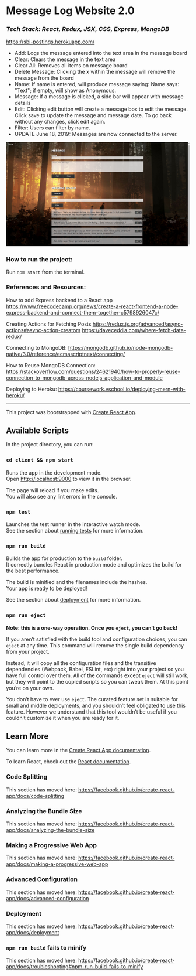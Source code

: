 # Message Log Website 2.0
### *Tech Stack: React, Redux, JSX, CSS, Express, MongoDB*
https://sbi-postings.herokuapp.com/
- Add: Logs the message entered into the text area in the message board
- Clear: Clears the message in the text area
- Clear All: Removes all items on message board
- Delete Message: Clicking the x within the message will remove the message from the board
- Name: If name is entered, will produce message saying: Name says: "Text"; if empty, will show as Anonymous.
- Message: If a message is clicked, a side bar will appear with message details
- Edit: Clicking edit button will create a message box to edit the message.
Click save to update the message and message date. To go back without any changes, click edit again.
- Filter: Users can filter by name.
- UPDATE June 18, 2019: Messages are now connected to the server.

![Main](./images/Screenshot-Main.png)

### How to run the project:
Run `npm start` from the terminal.

### References and Resources:
How to add Express backend to a React app
https://www.freecodecamp.org/news/create-a-react-frontend-a-node-express-backend-and-connect-them-together-c5798926047c/

Creating Actions for Fetching Posts
https://redux.js.org/advanced/async-actions#async-action-creators
https://daveceddia.com/where-fetch-data-redux/

Connecting to MongoDB:
https://mongodb.github.io/node-mongodb-native/3.0/reference/ecmascriptnext/connecting/

How to Reuse MongoDB Connection:
https://stackoverflow.com/questions/24621940/how-to-properly-reuse-connection-to-mongodb-across-nodejs-application-and-module

Deploying to Heroku:
https://coursework.vschool.io/deploying-mern-with-heroku/

---

This project was bootstrapped with [Create React App](https://github.com/facebook/create-react-app).

## Available Scripts

In the project directory, you can run:

### `cd client && npm start`

Runs the app in the development mode.<br>
Open [http://localhost:9000](http://localhost:9000) to view it in the browser.

The page will reload if you make edits.<br>
You will also see any lint errors in the console.

### `npm test`

Launches the test runner in the interactive watch mode.<br>
See the section about [running tests](https://facebook.github.io/create-react-app/docs/running-tests) for more information.

### `npm run build`

Builds the app for production to the `build` folder.<br>
It correctly bundles React in production mode and optimizes the build for the best performance.

The build is minified and the filenames include the hashes.<br>
Your app is ready to be deployed!

See the section about [deployment](https://facebook.github.io/create-react-app/docs/deployment) for more information.

### `npm run eject`

**Note: this is a one-way operation. Once you `eject`, you can’t go back!**

If you aren’t satisfied with the build tool and configuration choices, you can `eject` at any time. This command will remove the single build dependency from your project.

Instead, it will copy all the configuration files and the transitive dependencies (Webpack, Babel, ESLint, etc) right into your project so you have full control over them. All of the commands except `eject` will still work, but they will point to the copied scripts so you can tweak them. At this point you’re on your own.

You don’t have to ever use `eject`. The curated feature set is suitable for small and middle deployments, and you shouldn’t feel obligated to use this feature. However we understand that this tool wouldn’t be useful if you couldn’t customize it when you are ready for it.

## Learn More

You can learn more in the [Create React App documentation](https://facebook.github.io/create-react-app/docs/getting-started).

To learn React, check out the [React documentation](https://reactjs.org/).

### Code Splitting

This section has moved here: https://facebook.github.io/create-react-app/docs/code-splitting

### Analyzing the Bundle Size

This section has moved here: https://facebook.github.io/create-react-app/docs/analyzing-the-bundle-size

### Making a Progressive Web App

This section has moved here: https://facebook.github.io/create-react-app/docs/making-a-progressive-web-app

### Advanced Configuration

This section has moved here: https://facebook.github.io/create-react-app/docs/advanced-configuration

### Deployment

This section has moved here: https://facebook.github.io/create-react-app/docs/deployment

### `npm run build` fails to minify

This section has moved here: https://facebook.github.io/create-react-app/docs/troubleshooting#npm-run-build-fails-to-minify
